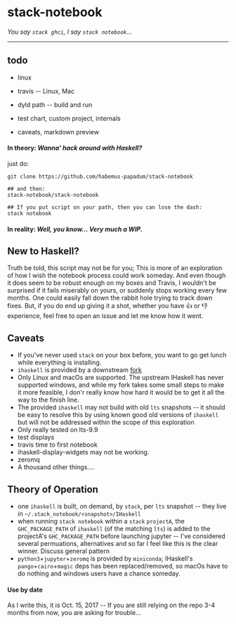 # stack-notebook
_You say `stack ghci`, I say `stack notebook`..._

-----------------

## todo  
* linux
* travis -- Linux, Mac
* dyld path -- build and run

* test chart, custom project, internals
* caveats, markdown preview

#### In theory: _Wanna' hack around with Haskell?_

just do:

````
git clone https://github.com/habemus-papadum/stack-notebook

## and then: 
stack-notebook/stack-notebook

## If you put script on your path, then you can lose the dash: 
stack notebook
````

#### In reality: _Well, you know... Very much a WIP._

## New to Haskell?
Truth be told, this script may not be for you; This is more of an exploration of how I wish the notebook process could work someday.  And even though it does seem to be robust enough on my boxes and Travis, I wouldn't be surprised if it fails miserably on yours, or suddenly stops working every few months.  One could easily fall down the rabbit hole trying to track down fixes.  But, if you do end up giving it a shot, whether you have :+1: or :-1: experience, feel free to open an issue and let me know how it went. 

## Caveats
* If you've never used `stack` on your box before, you want to go get lunch while everything is installing.
* `ihaskell` is provided by a downstream [fork](https://github.com/habemus-papadum/IHaskell)
* Only Linux and macOs are supported.  The upstream IHaskell has never supported windows, and while my fork takes some
  small steps to make it more feasible, I don'r really know how hard it would be to get it all the way to the finish line.  
* The provided `ihaskell` may not build with old `lts` snapshots -- it should be
  easy to resolve this by using known good old versions of `ihaskell` but
  will not be addressed within the scope of this exploration
* Only really tested on lts-9.9
* test displays
* travis time to first notebook
* ihaskell-display-widgets may not be working.
* zeromq  
* A thousand other things....


## Theory of Operation
* one `ihaskell` is built, on demand, by `stack`, per `lts` snapshot -- they live in
 `~/.stack_notebook/<snapshot>/IHaskell`
* when running `stack notebook` within a `stack` `projectA`,
  the `GHC_PACKAGE_PATH` of `ihaskell` (of the matching `lts`) is added to the projectA's `GHC_PACKAGE_PATH` before launching jupyter -- I've considered several permuations, alternatives and so far I feel like this is the clear winner.  Discuss general pattern 
* `python3`+`jupyter`+`zeromq` is provided by `miniconda`; IHaskell's `pango`+`cairo`+`magic` deps 
  has been replaced/removed, so macOs have to do nothing and windows users have a chance someday.  


#### Use by date
As I write this, it is Oct. 15, 2017 -- If you are still relying on the repo 3-4 months from now,
you are asking for trouble...

